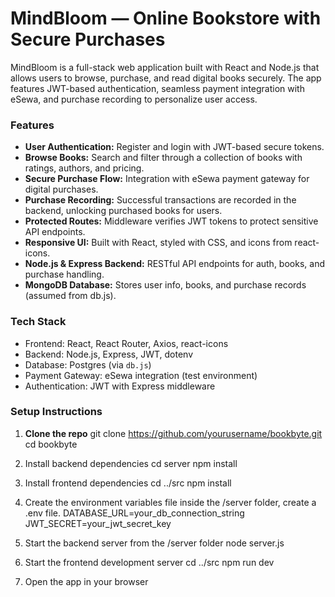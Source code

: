# MindBloom — Online Bookstore with Secure Purchases

MindBloom is a full-stack web application built with React and Node.js that allows users to browse, purchase, and read digital books securely. The app features JWT-based authentication, seamless payment integration with eSewa, and purchase recording to personalize user access.



### Features

- **User Authentication:** Register and login with JWT-based secure tokens.
- **Browse Books:** Search and filter through a collection of books with ratings, authors, and pricing.
- **Secure Purchase Flow:** Integration with eSewa payment gateway for digital purchases.
- **Purchase Recording:** Successful transactions are recorded in the backend, unlocking purchased books for users.
- **Protected Routes:** Middleware verifies JWT tokens to protect sensitive API endpoints.
- **Responsive UI:** Built with React, styled with CSS, and icons from react-icons.
- **Node.js & Express Backend:** RESTful API endpoints for auth, books, and purchase handling.
- **MongoDB Database:** Stores user info, books, and purchase records (assumed from db.js).


### Tech Stack

- Frontend: React, React Router, Axios, react-icons
- Backend: Node.js, Express, JWT, dotenv
- Database: Postgres (via `db.js`)
- Payment Gateway: eSewa integration (test environment)
- Authentication: JWT with Express middleware



### Setup Instructions

1. **Clone the repo**
   git clone https://github.com/yourusername/bookbyte.git
   cd bookbyte

3. Install backend dependencies
   cd server
  npm install

4. Install frontend dependencies
  cd ../src
  npm install

5. Create the environment variables file inside the /server folder, create a .env file.
  DATABASE_URL=your_db_connection_string
  JWT_SECRET=your_jwt_secret_key

6. Start the backend server from the /server folder
  node server.js

7. Start the frontend development server
  cd ../src
  npm run dev

8. Open the app in your browser






